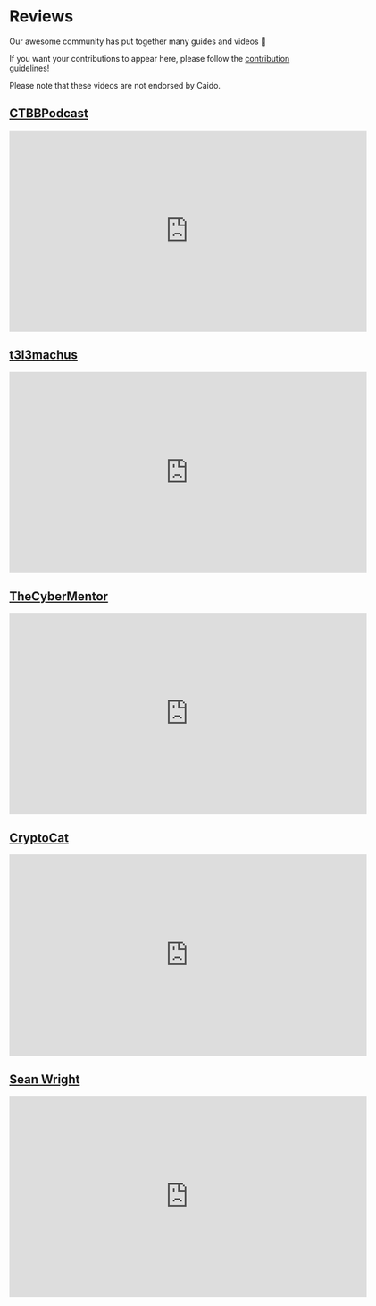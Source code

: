 # Reviews

Our awesome community has put together many guides and videos 🎉

If you want your contributions to appear here, please follow the [contribution guidelines](../contributions/documentation.md)!

Please note that these videos are not endorsed by Caido.

## [CTBBPodcast](https://www.criticalthinkingpodcast.io/)

<iframe id="ytplayer" type="text/html" width="640" height="360"
  src="https://www.youtube.com/embed/cKB5QVez5es"
  frameborder="0"></iframe>

## [t3l3machus](https://twitter.com/t3l3machus)

<iframe id="ytplayer" type="text/html" width="640" height="360"
  src="https://www.youtube.com/embed/5qWttZv8WF4"
  frameborder="0"></iframe>

## [TheCyberMentor](https://linktr.ee/thecybermentor)

<iframe id="ytplayer" type="text/html" width="640" height="360"
  src="https://www.youtube.com/embed/qLVu7rg9btk"
  frameborder="0"></iframe>

## [CryptoCat](https://twitter.com/_CryptoCat)

<iframe id="ytplayer" type="text/html" width="640" height="360"
  src="https://www.youtube.com/embed/8zhk9LBruks"
  frameborder="0"></iframe>

## [Sean Wright](https://twitter.com/SeanWrightSec)

<iframe id="ytplayer" type="text/html" width="640" height="360"
  src="https://www.youtube.com/embed/z4x5FP2tbPY"
  frameborder="0"></iframe>
